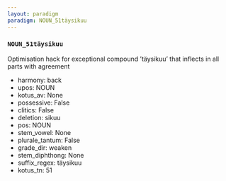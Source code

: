 ```yaml
---
layout: paradigm
paradigm: NOUN_51täysikuu
---
```

### ` NOUN_51täysikuu `

Optimisation hack for exceptional compound ’täysikuu’ that inflects in all parts with agreement
* harmony: back
* upos: NOUN
* kotus_av: None
* possessive: False
* clitics: False
* deletion: sikuu
* pos: NOUN
* stem_vowel: None
* plurale_tantum: False
* grade_dir: weaken
* stem_diphthong: None
* suffix_regex: täysikuu
* kotus_tn: 51
